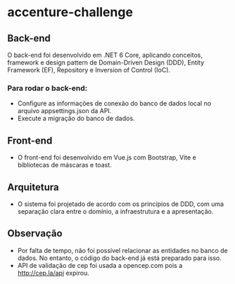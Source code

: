 # accenture-challenge

## Back-end

O back-end foi desenvolvido em .NET 6 Core, aplicando conceitos, framework e design pattern de Domain-Driven Design (DDD), Entity Framework (EF), Repository e Inversion of Control (IoC).

### Para rodar o back-end:

- Configure as informações de conexão do banco de dados local no arquivo appsettings.json da API.
- Execute a migração do banco de dados.
  
## Front-end

- O front-end foi desenvolvido em Vue.js com Bootstrap, Vite e bibliotecas de máscaras e toast.

## Arquitetura

- O sistema foi projetado de acordo com os princípios de DDD, com uma separação clara entre o domínio, a infraestrutura e a apresentação.

## Observação

- Por falta de tempo, não foi possível relacionar as entidades no banco de dados. No entanto, o código do back-end já está preparado para isso.
- API de validação de cep foi usada a opencep.com pois a http://cep.la/api expirou.

